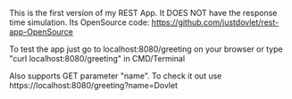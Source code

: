 This is the first version of my REST App. It DOES NOT have the response time simulation. 
Its OpenSource code:  https://github.com/justdovlet/rest-app-OpenSource

To test the app just go to localhost:8080/greeting on your browser or type "curl localhost:8080/greeting" in CMD/Terminal

Also supports GET parameter "name".
To check it out use https://localhost:8080/greeting?name=Dovlet
